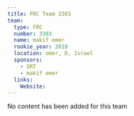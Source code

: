 ```yaml
---
title: FRC Team 3383
team:
  type: FRC
  number: 3383
  name: makif omer
  rookie_year: 2010
  location: omer, D, Israel
  sponsors:
    - SRT
    - makif omer
  links:
    Website: 
---
```

No content has been added for this team